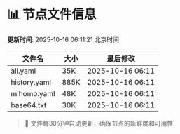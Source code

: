 # 📊 节点文件信息

**更新时间**: 2025-10-16 06:11:21 北京时间

| 文件名 | 大小 | 最后修改 |
|--------|------|----------|
| all.yaml | 35K | 2025-10-16 06:11 |
| history.yaml | 885K | 2025-10-16 06:11 |
| mihomo.yaml | 48K | 2025-10-16 06:11 |
| base64.txt | 30K | 2025-10-16 06:11 |

> 🔄 文件每30分钟自动更新，确保节点的新鲜度和可用性
